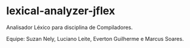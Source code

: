 # lexical-analyzer-jflex
Analisador Léxico para disciplina de Compiladores.


Equipe: Suzan Nely, Luciano Leite, Everton Guilherme e Marcus Soares.
	